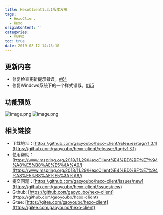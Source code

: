 ```yaml
---
title: HexoClient1.3.1版本发布
tags:
  - HexoClient
  - Hexo
originContent: ''
categories:
  - 程序员
toc: true
date: 2019-08-12 14:43:10
---
```


## 更新内容
- 修复检查更新提示错误。[#64](https://github.com/gaoyoubo/hexo-client/issues/64)
- 修复Windows系统下的一个样式错误。[#65](https://github.com/gaoyoubo/hexo-client/issues/65)

## 功能预览
![image.png](http://file.mspring.org/FsrXnCJWLcBk3Pfv3uzRI-XaV8FP)
![image.png](http://file.mspring.org/Fiw4MmJIqsSAqst2sAr-DizUD6kd)

## 相关链接
- 下载地址：[https://github.com/gaoyoubo/hexo-client/releases/tag/v1.3.1](https://github.com/gaoyoubo/hexo-client/releases/tag/v1.3.1)
- 使用帮助：[https://www.mspring.org/2018/11/29/HexoClient%E4%BD%BF%E7%94%A8%E5%B8%AE%E5%8A%A9/](https://www.mspring.org/2018/11/29/HexoClient%E4%BD%BF%E7%94%A8%E5%B8%AE%E5%8A%A9/)
- 提交问题：[https://github.com/gaoyoubo/hexo-client/issues/new](https://github.com/gaoyoubo/hexo-client/issues/new)
- Github: [https://github.com/gaoyoubo/hexo-client](https://github.com/gaoyoubo/hexo-client)
- Gitee: [https://gitee.com/gaoyoubo/hexo-client](https://gitee.com/gaoyoubo/hexo-client)